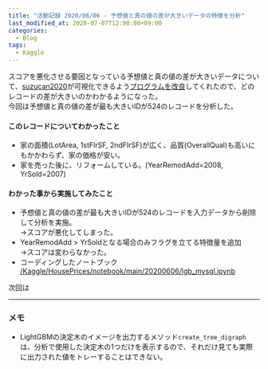 ```yaml
---
title: "活動記録 2020/06/06 - 予想値と真の値の差が大きいデータの特徴を分析"
last_modified_at: 2020-07-07T12:00:00+09:00
categories:
  - Blog
tags:
  - Kaggle
---
```


スコアを悪化させる要因となっている予想値と真の値の差が大きいデータについて、[suzucan2020](https://github.com/suzucan2020)が可視化できるよう[プログラムを改良](https://github.com/CodeSeterpie/CodeSeterpie/pull/62)してくれたので、どのレコードの差が大きいのかわかるようになった。  
今回は予想値と真の値の差が最も大きいIDが524のレコードを分析した。

#### このレコードについてわかったこと
* 家の面積(LotArea, 1stFlrSF, 2ndFlrSF)が広く、品質(OverallQual)も高いにもかかわらず、家の価格が安い。
* 家を売った後に、リフォームしている。(YearRemodAdd=2008, YrSold=2007)

#### わかった事から実施してみたこと
* 予想値と真の値の差が最も大きいIDが524のレコードを入力データから削除して分析を実施。  
→スコアが悪化してしまった。
* YearRemodAdd > YrSoldとなる場合のみフラグを立てる特徴量を追加  
→スコアは変わらなかった。
* コーディングしたノートブック  
  [/Kaggle/HousePrices/notebook/main/20200606/lgb_mysql.ipynb](https://github.com/CodeSeterpie/CodeSeterpie/blob/develop/Kaggle/HousePrices/notebook/main/20200606/lgb_mysql.ipynb)

次回は



---

### メモ
* LightGBMの決定木のイメージを出力するメソッド`create_tree_digraph`は、分析で使用した決定木の1つだけを表示するので、それだけ見ても実際に出力された値をトレーすることはできない。


